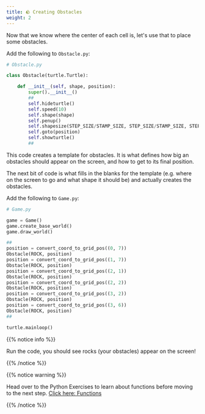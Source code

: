 ```yaml
---
title: 🪨 Creating Obstacles
weight: 2
---
```


Now that we know where the center of each cell is, let's use that to place some obstacles.

Add the following to `Obstacle.py`:

```python
# Obstacle.py

class Obstacle(turtle.Turtle):

    def __init__(self, shape, position):
        super().__init__()
        ##
        self.hideturtle()
        self.speed(10)
        self.shape(shape)
        self.penup()
        self.shapesize(STEP_SIZE/STAMP_SIZE, STEP_SIZE/STAMP_SIZE, STEP_SIZE/STAMP_SIZE)
        self.goto(position)
        self.showturtle()
        ##
```

This code creates a template for obstacles.
It is what defines how big an obstacles should appear on the screen, and how to get to its final position.

The next bit of code is what fills in the blanks for the template (e.g. where on the screen to go and what shape it should be) and actually creates the obstacles.

Add the following to `Game.py`:

```python
# Game.py

game = Game()
game.create_base_world()
game.draw_world()

##
position = convert_coord_to_grid_pos((0, 7))
Obstacle(ROCK, position)
position = convert_coord_to_grid_pos((1, 7))
Obstacle(ROCK, position)
position = convert_coord_to_grid_pos((2, 1))
Obstacle(ROCK, position)
position = convert_coord_to_grid_pos((2, 2))
Obstacle(ROCK, position)
position = convert_coord_to_grid_pos((3, 2))
Obstacle(ROCK, position)
position = convert_coord_to_grid_pos((3, 6))
Obstacle(ROCK, position)
##

turtle.mainloop()
```

{{% notice info %}}

Run the code, you should see rocks (your obstacles) appear on the screen!

{{% /notice %}}

{{% notice warning %}}

Head over to the Python Exercises to learn about functions before moving to the next step. [Click here: Functions](../../exercises/functions)

{{% /notice %}}
